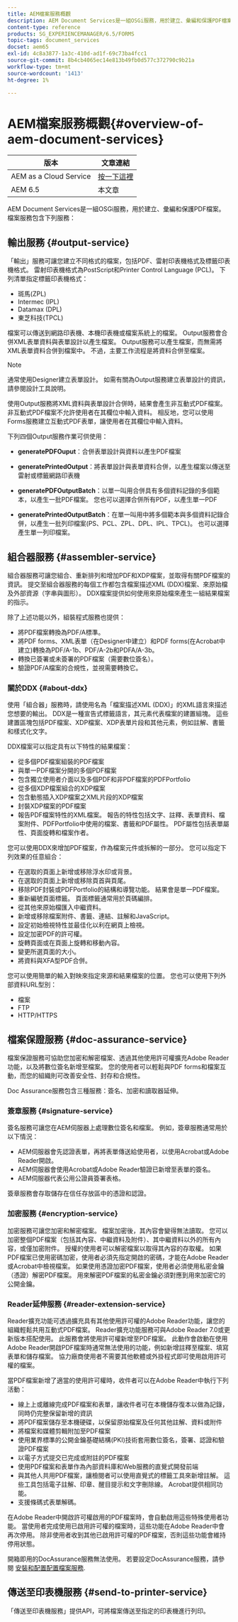 ```yaml
---
title: AEM檔案服務概觀
description: AEM Document Services是一組OSGi服務，用於建立、彙編和保護PDF檔案。
content-type: reference
products: SG_EXPERIENCEMANAGER/6.5/FORMS
topic-tags: document_services
docset: aem65
exl-id: 4c8a3877-1a3c-410d-ad1f-69c73ba4fcc1
source-git-commit: 8b4cb4065ec14e813b49fb0d577c372790c9b21a
workflow-type: tm+mt
source-wordcount: '1413'
ht-degree: 1%

---
```


# AEM檔案服務概觀{#overview-of-aem-document-services}

| 版本 | 文章連結 |
| -------- | ---------------------------- |
| AEM as a Cloud Service  | [按一下這裡](https://experienceleague.adobe.com/docs/experience-manager-cloud-service/content/forms/using-communications/aem-forms-cloud-service-communications-introduction.html) |
| AEM 6.5 | 本文章 |


AEM Document Services是一組OSGi服務，用於建立、彙編和保護PDF檔案。 檔案服務包含下列服務：

## 輸出服務 {#output-service}

「輸出」服務可讓您建立不同格式的檔案，包括PDF、雷射印表機格式及標籤印表機格式。 雷射印表機格式為PostScript和Printer Control Language (PCL)。 下列清單指定標籤印表機格式：

* 斑馬(ZPL)
* Intermec (IPL)
* Datamax (DPL)
* 東芝科技(TPCL)

檔案可以傳送到網路印表機、本機印表機或檔案系統上的檔案。 Output服務會合併XML表單資料與表單設計以產生檔案。 Output服務可以產生檔案，而無需將XML表單資料合併到檔案中。 不過，主要工作流程是將資料合併至檔案。

>[!NOTE]
>
>通常使用Designer建立表單設計。 如需有關為Output服務建立表單設計的資訊，請參閱設計工具說明。

使用Output服務將XML資料與表單設計合併時，結果會產生非互動式PDF檔案。 非互動式PDF檔案不允許使用者在其欄位中輸入資料。 相反地，您可以使用Forms服務建立互動式PDF表單，讓使用者在其欄位中輸入資料。

下列四個Output服務作業可供使用：

* **generatePDFOuput**：合併表單設計與資料以產生PDF檔案
* **generatePrintedOutput**：將表單設計與表單資料合併，以產生檔案以傳送至雷射或標籤網路印表機

* **generatePDFOutputBatch**：以單一叫用合併具有多個資料記錄的多個範本，以產生一批PDF檔案。 您也可以選擇合併所有PDF，以產生單一PDF
* **generatePrintedOutputBatch**：在單一叫用中將多個範本與多個資料記錄合併，以產生一批列印檔案(PS、PCL、ZPL、DPL、IPL、TPCL)。 也可以選擇產生單一列印檔案。

## 組合器服務 {#assembler-service}

組合器服務可讓您組合、重新排列和增加PDF和XDP檔案，並取得有關PDF檔案的資訊。 提交至組合器服務的每個工作都包含檔案描述XML (DDX)檔案、來原始檔及外部資源（字串與圖形）。 DDX檔案提供如何使用來原始檔來產生一組結果檔案的指示。

除了上述功能以外，組裝程式服務也提供：

* 將PDF檔案轉換為PDF/A標準。
* 將PDF forms、XML表單（在Designer中建立）和PDF forms(在Acrobat中建立)轉換為PDF/A-1b、PDF/A-2b和PDFA/A-3b。
* 轉換已簽署或未簽署的PDF檔案（需要數位簽名）。
* 驗證PDF/A檔案的合規性，並視需要轉換它。

### 關於DDX {#about-ddx}

使用「組合器」服務時，請使用名為「檔案描述XML (DDX)」的XML語言來描述您想要的輸出。 DDX是一種宣告式標籤語言，其元素代表檔案的建置組塊。 這些建置區塊包括PDF檔案、XDP檔案、XDP表單片段和其他元素，例如註解、書籤和樣式化文字。

DDX檔案可以指定具有以下特性的結果檔案：

* 從多個PDF檔案組裝的PDF檔案
* 與單一PDF檔案分開的多個PDF檔案
* 包含獨立使用者介面以及多個PDF和非PDF檔案的PDFPortfolio
* 從多個XDP檔案組合的XDP檔案
* 包含動態插入XDP檔案之XML片段的XDP檔案
* 封裝XDP檔案的PDF檔案
* 報告PDF檔案特性的XML檔案。 報告的特性包括文字、註釋、表單資料、檔案附件、PDFPortfolio中使用的檔案、書籤和PDF屬性。 PDF屬性包括表單屬性、頁面旋轉和檔案作者。

您可以使用DDX來增加PDF檔案，作為檔案元件或拆解的一部分。 您可以指定下列效果的任意組合：

* 在選取的頁面上新增或移除浮水印或背景。
* 在選取的頁面上新增或移除頁首與頁尾。
* 移除PDF封裝或PDFPortfolio的結構和導覽功能。 結果會是單一PDF檔案。
* 重新編號頁面標籤。 頁面標籤通常用於頁碼編排。
* 從其他來原始檔匯入中繼資料。
* 新增或移除檔案附件、書籤、連結、註解和JavaScript。
* 設定初始檢視特性並最佳化以利在網頁上檢視。
* 設定加密PDF的許可權。
* 旋轉頁面或在頁面上旋轉和移動內容。
* 變更所選頁面的大小。
* 將資料與XFA型PDF合併。

您可以使用簡單的輸入對映來指定來源和結果檔案的位置。 您也可以使用下列外部資料URL型別：

* 檔案
* FTP
* HTTP/HTTPS

## 檔案保證服務 {#doc-assurance-service}

檔案保證服務可協助您加密和解密檔案、透過其他使用許可權擴充Adobe Reader功能，以及將數位簽名新增至檔案。 您的使用者可以輕鬆與PDF forms和檔案互動，而您的組織則可改善安全性、封存和合規性。

Doc Assurance服務包含三種服務：簽名、加密和讀取器延伸。

### 簽章服務 {#signature-service}

簽名服務可讓您在AEM伺服器上處理數位簽名和檔案。 例如，簽章服務通常用於以下情況：

* AEM伺服器會先認證表單，再將表單傳送給使用者，以使用Acrobat或Adobe Reader開啟。
* AEM伺服器會使用Acrobat或Adobe Reader驗證已新增至表單的簽名。
* AEM伺服器代表公用公證員簽署表格。

簽章服務會存取儲存在信任存放區中的憑證和認證。

### 加密服務 {#encryption-service}

加密服務可讓您加密和解密檔案。 檔案加密後，其內容會變得無法讀取。 您可以加密整個PDF檔案（包括其內容、中繼資料及附件）、其中繼資料以外的所有內容，或僅加密附件。 授權的使用者可以解密檔案以取得其內容的存取權。 如果PDF檔案已使用密碼加密，使用者必須先指定開啟的密碼，才能在Adobe Reader或Acrobat中檢視檔案。 如果使用憑證加密PDF檔案，使用者必須使用私密金鑰（憑證）解密PDF檔案。 用來解密PDF檔案的私密金鑰必須對應到用來加密它的公開金鑰。

### Reader延伸服務 {#reader-extension-service}

Reader擴充功能可透過擴充具有其他使用許可權的Adobe Reader功能，讓您的組織輕鬆共用互動式PDF檔案。 Reader擴充功能服務可與Adobe Reader 7.0或更新版本搭配使用。 此服務會將使用許可權新增至PDF檔案。 此動作會啟動在使用Adobe Reader開啟PDF檔案時通常無法使用的功能，例如新增註釋至檔案、填寫表單和儲存檔案。 協力廠商使用者不需要其他軟體或外掛程式即可使用啟用許可權的檔案。

當PDF檔案新增了適當的使用許可權時，收件者可以在Adobe Reader中執行下列活動：

* 線上上或離線完成PDF檔案和表單，讓收件者可在本機儲存復本以做為記錄，同時仍完整保留新增的資訊
* 將PDF檔案儲存至本機硬碟，以保留原始檔案及任何其他註解、資料或附件
* 將檔案和媒體剪輯附加至PDF檔案
* 使用業界標準的公開金鑰基礎結構(PKI)技術套用數位簽名，簽署、認證和驗證PDF檔案
* 以電子方式提交已完成或附註的PDF檔案
* 使用PDF檔案和表單作為內部資料庫和Web服務的直覺式開發前端
* 與其他人共用PDF檔案，讓檢閱者可以使用直覺式的標籤工具來新增註解。 這些工具包括電子註解、印章、醒目提示和文字刪除線。 Acrobat提供相同功能。
* 支援條碼式表單解碼。

在Adobe Reader中開啟許可權啟用的PDF檔案時，會自動啟用這些特殊使用者功能。 當使用者完成使用已啟用許可權的檔案時，這些功能在Adobe Reader中會再次停用。 除非使用者收到其他已啟用許可權的PDF檔案，否則這些功能會維持停用狀態。

開箱即用的DocAssurance服務無法使用。 若要設定DocAssurance服務，請參閱 [安裝和配置配置檔案服務](../../forms/using/install-configure-document-services.md).

## 傳送至印表機服務 {#send-to-printer-service}

「傳送至印表機服務」提供API，可將檔案傳送至指定的印表機進行列印。

